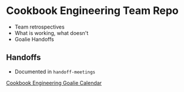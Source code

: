# Cookbook Engineering Team Repo

* Team retrospectives 
 * What is working, what doesn't
* Goalie Handoffs

## Handoffs 

  * Documented in `handoff-meetings`

[Cookbook Engineering Goalie Calendar](https://calendar.google.com/calendar/embed?src=opscode.com_2f0dev81v4j7doc1pila6mb140%40group.calendar.google.com&ctz=America/Los_Angeles)
